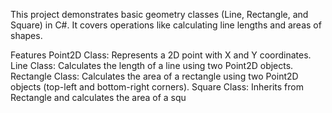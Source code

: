 This project demonstrates basic geometry classes (Line, Rectangle, and Square) in C#. It covers operations like calculating line lengths and areas of shapes.

Features
Point2D Class: Represents a 2D point with X and Y coordinates.
Line Class: Calculates the length of a line using two Point2D objects.
Rectangle Class: Calculates the area of a rectangle using two Point2D objects (top-left and bottom-right corners).
Square Class: Inherits from Rectangle and calculates the area of a squ
